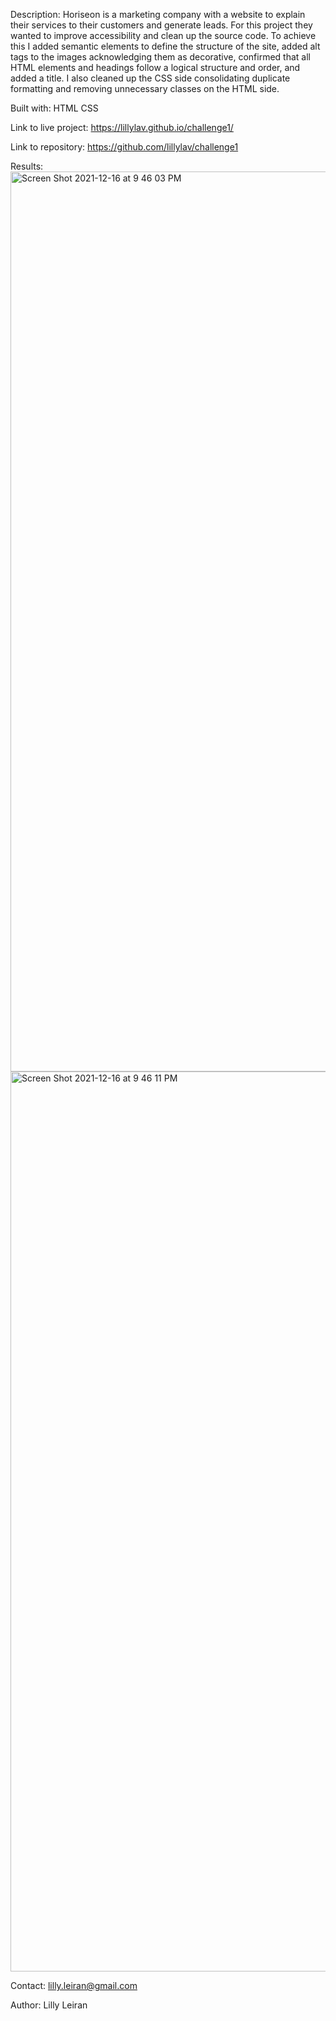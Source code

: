 Description:
Horiseon is a marketing company with a website to explain their services to their customers and generate leads. For this project they wanted to improve accessibility and clean up the source code. To achieve this I added semantic elements to define the structure of the site, added alt tags to the images acknowledging them as decorative, confirmed that all HTML elements and headings follow a logical structure and order, and added a title. I also cleaned up the CSS side consolidating duplicate formatting and removing unnecessary classes on the HTML side.

Built with:
HTML
CSS

Link to live project:
https://lillylav.github.io/challenge1/

Link to repository:
https://github.com/lillylav/challenge1

Results:
<img width="1440" alt="Screen Shot 2021-12-16 at 9 46 03 PM" src="https://user-images.githubusercontent.com/93904532/146490541-de06f681-2b32-467a-97f2-71dd5c66fab5.png">
<img width="1440" alt="Screen Shot 2021-12-16 at 9 46 11 PM" src="https://user-images.githubusercontent.com/93904532/146490545-9f72b1c0-2536-445d-968c-dc735f9645c0.png">

Contact:
lilly.leiran@gmail.com

Author:
Lilly Leiran
